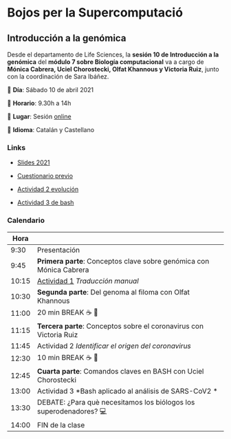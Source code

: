# Bojos per la Supercomputació

## Introducción a la genómica 
Desde el departamento de Life Sciences, la **sesión 10 de Introducción a la genómica** del **módulo 7 sobre Biología computacional** va a cargo de **Mónica Cabrera, Uciel Chorostecki, Olfat Khannous y Victoria Ruiz**, junto con la coordinación de Sara Ibáñez.

:pushpin: **Día**: Sábado 10 de abril 2021

:pushpin: **Horario**: 9.30h a 14h 

:pushpin: **Lugar**: Sesión [online](https://rediris.zoom.us/j/81249488518)

:pushpin: **Idioma**: Catalán y Castellano 


### Links

 - [Slides 2021](https://docs.google.com/presentation/d/1dWCz-LsHlLcXPBDuFqrAlLA2OV7omOvr897h5pc-91I/edit#slide=id.gc21052f137_1_835)
 - [Cuestionario previo](https://forms.gle/Dy4twgA3rge4US4C7)


 - [Actividad 2 evolución](https://docs.google.com/document/d/1RHAFL6FWeaHLfQ0VXgJR8Jg3j0xpFaP5otZhMCo5q4w/edit)
 - [Actividad 3 de bash](https://docs.google.com/document/d/1rZHSOzIOzc4z8k1YY74mqHBTSNg4CHGsscsF5FsyhGc/edit?usp=sharing)

### Calendario

| Hora | |
|---|---|
| 9:30  | Presentación |
| 9:45  | **Primera parte**: Conceptos clave sobre genómica con Mónica Cabrera | 
| 10:15 | [Actividad 1](BxC_Genomics/2021/Actividad1.pdf) *Traducción manual* |
| 10:30 | **Segunda parte**: Del genoma al filoma con Olfat Khannous|
| 11:00 | 20 min BREAK :coffee: :croissant:|
| 11:15 | **Tercera parte**: Conceptos sobre el coronavirus con Victoria Ruiz |
| 11:45 | Actividad 2 *Identificar el origen del coronavirus* |
| 12:30 | 10 min BREAK :coffee: :croissant:|
| 12:45 | **Cuarta parte**: Comandos claves en BASH con Uciel Chorostecki |
| 13:00 | Actividad 3 *Bash aplicado al análisis de SARS-CoV2 * |
| 13:30 | DEBATE: ¿Para què necesitamos los biólogos los superodenadores? :computer: |
| 14:00 | FIN de la clase |
